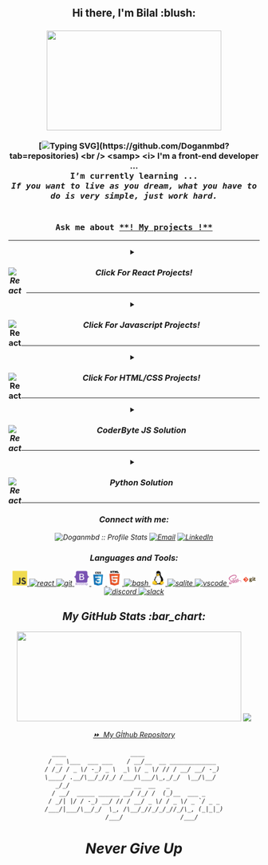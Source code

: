 <h2 align="center"> Hi there,  I'm Bilal :blush:</h2>

<!-- ### Welcome To My Github Profile <a href="https://github.com/Doganmbd?tab=repositories"><img src="https://media.giphy.com/media/hvRJCLFzcasrR4ia7z/giphy.gif" width="25px"></a>  -->

<h3 align="center">    <img src="https://www.mygo.ge/uploads/blog/1584023795.jpg" width="350px" height="200px" />
   
   <br />  
  
   

   
   [![Typing SVG](https://readme-typing-svg.herokuapp.com?color=%2336BCF7&center=true&vCenter=true&width=1000&lines=Hi+there+👋,+I+am+Mustafa+Bilal+Doğan;+Welcome+to+My+Profile!;Always+learning+new+things;I+will+develop+myself+in+the+field+of+IT+for+life;+I+value+teamwork+very+much;)](https://github.com/Doganmbd?tab=repositories)
   <br />
    <samp> <i> I'm a front-end developer ... </i> </samp> <br />
    <samp>  I’m currently learning ... </samp> <br />
    <samp> <i> If you want to live as you dream, what you have to do is very simple, just work hard. </i> </samp> <br /><br>
  </h3>

<h3 align="center"> <samp> Ask me about <a href="https://github.com/Doganmbd?tab=repositories">**! My projects !**</a></samp></h3>
<hr/>
<details align="center">
  <summary> <h3><em><img align="left" alt="React" width="26px" src="https://cdn.jsdelivr.net/gh/devicons/devicon/icons/react/react-original.svg" style="padding-right:10px;" /> &nbsp;Click For React Projects!</em></h3></summary>

  <p><a href="https://blog-app-context.netlify.app/" target="_blank" rel="noreferrer">Blog App Context Project with Firebase</a></p>
  <p><a href="https://movie-app-firebase-project.herokuapp.com/" target="_blank" rel="noreferrer">Movie App with Firebase </a></p>
  <p><a href="https://mbdrecipeapp.netlify.app/" target="_blank" rel="noreferrer">recipe app</a></p>
<p><a href="https://ornate-palmier-49e3d1.netlify.app" target="_blank" rel="noreferrer">food list </a></p>
<p><a href="https://randomuserpage.netlify.app/" target="_blank" rel="noreferrer">randomuser</a></p>
<p><a href="https://mbdrandomuser2.netlify.app/" target="_blank" rel="noreferrer">randomuser2 </a></p>
<p><a href="https://mbdcardproject.netlify.app/" target="_blank" rel="noreferrer">card project </a></p>

 <p><a href="https://001-reactproject-birthday.netlify.app/" target="_blank" rel="noreferrer">Birthday </a></p>
<p><a href="https://myusefetchhook.netlify.app/ " target="_blank" rel="noreferrer">usefecth hook</a></p>
   
   
  <a href="https://blog-app-context.netlify.app/"><img src="fireBlog.png" width=200 height=200></a>
  <a href="https://movie-app-firebase-project.herokuapp.com/"><img src="moviApp.png" width=200 height=200></a>
  <a href="https://mbdrecipeapp.netlify.app/"><img src="recipeApp.png" width=200 height=200></a>
  <a href="https://randomuserpage.netlify.app/"><img src="RandomUser1.png" width=200 height=200></a>
  <a href="https://mbdrandomuser2.netlify.app/"><img src="RandomUser.png" width=200 height=200></a>
  <a href="https://mbdcardproject.netlify.app/"><img src="Card.png" width=200 height=200></a>
 
<!-- gifb -->
<!--   <a href="https://blog-app-context.netlify.app/"><img src="Blog-App-.gif" alt="mbd" width=200 height=200 ></a>
  <a href="https://movie-app-firebase-project.herokuapp.com/"><img src="movie-app.gif" alt="mbd" width=200 height=200 ></a> -->
<!-- https://firstreactprojectbutton.netlify.app/  button -->


</details>
<hr/>
<details align="center">
  <summary><h3><img align="left" alt="React" width="26px" src="https://encrypted-tbn0.gstatic.com/images?q=tbn:ANd9GcRuPaU91jpXhz1YU603rEZHW8f-imDpsky8aA&usqp=CAU" /> &nbsp;<em>Click For Javascript Projects!</em></h3></summary>
  <p><a href="https://agecalculatorpage.netlify.app/" target="_blank" rel="noreferrer">Age Calculator</a></p>
  <p><a href="https://doganmbd.github.io/JS---PROJECTS/002-Guess-The-Number/" target="_blank" rel="noreferrer">Guess the numbers</a></p>
  <p><a href="https://doganmbd.github.io/JS---PROJECTS/003-to-do-list/" target="_blank" rel="noreferrer">To do list</a></p>
  <p><a href="https://doganmbd.github.io/JS---PROJECTS/004-Lottery-game/" target="_blank" rel="noreferrer">Lottery Game</a></p>
  <p><a href="https://doganmbd.github.io/JS---PROJECTS/005-IOS-calculator/" target="_blank" rel="noreferrer">IOS Calculator</a></p>
  <p><a href="https://doganmbd.github.io/JS---PROJECTS/009- rest countries/" target="_blank" rel="noreferrer">Rest Countries</a></p>
  
  <a href="https://agecalculatorpage.netlify.app/"><img src="age calculator.png" width=200 height=200></a>
  <a href="https://doganmbd.github.io/JS---PROJECTS/002-Guess-The-Number/"><img src="guess the number.png" width=200 height=200></a>
  <a href="https://doganmbd.github.io/JS---PROJECTS/003-to-do-list/"><img src="to do list.png" width=200 height=200></a>
  <a href="https://doganmbd.github.io/JS---PROJECTS/004-Lottery-game/"><img src="lottery game.png" width=200 height=200></a>
  <a href="https://doganmbd.github.io/JS---PROJECTS/005-IOS-calculator/"><img src="ios calculator.png" width=200 height=200></a>
  <a href="https://doganmbd.github.io/JS---PROJECTS/009- rest countries/"><img src="rest countries.png" width=200 height=200></a>

</details>
<hr/>
<details align="center">
   
  <summary><h3><img align="left" alt="React" width="26px" src="http://lz3g.com/wp-content/uploads/html.jpg" /> &nbsp;<em><em>Click For HTML/CSS Projects! </em></h3></summary>
   
  <p><a href="https://doganmbd.github.io/HTML-CSS-PROJECT/HTML-CSS-proje-2%20GOOGLEPAGE/" target="_blank" rel="noreferrer">Google Page</a></p>
  <p><a href="https://doganmbd.github.io/HTML-CSS-PROJECT/PROJE-5-PARALLAX/" target="_blank" rel="noreferrer">Parallax Page</a></p>
  <p><a href="https://doganmbd.github.io/HTML-CSS-PROJECT/checkout%20form/" target="_blank" rel="noreferrer">CheckOut Form</a></p>
  <p><a href="https://doganmbd.github.io/HTML-CSS-PROJECT/PROJE-%202%20-%20SURVEY%20FORM/" target="_blank" rel="noreferrer">Survey Form</a></p>
  <p><a href="https://doganmbd.github.io/HTML-CSS-PROJECT/PROJE-%203%20-%20NETFL%C4%B0X/" target="_blank" rel="noreferrer">Netflix</a></p>
  <p><a href="https://doganmbd.github.io/HTML-CSS-PROJECT/PROJE-%201%20-%20ilk%20basit%20form/" target="_blank" rel="noreferrer">Basic Form</a></p>
 

 
  <a href="https://doganmbd.github.io/HTML-CSS-PROJECT/HTML-CSS-proje-2%20GOOGLEPAGE/"><img src="googlePage.png" width=200 height=200></a>
  <a href="https://doganmbd.github.io/HTML-CSS-PROJECT/PROJE-5-PARALLAX/"><img src="parallax.png" width=200 height=200></a>
  <a href="https://doganmbd.github.io/HTML-CSS-PROJECT/checkout%20form/"><img src="checkout.png" width=200 height=200></a>
  <a href="https://doganmbd.github.io/HTML-CSS-PROJECT/PROJE-%202%20-%20SURVEY%20FORM/"><img src="SurveyForm.png" width=200 height=200></a>
  <a href="https://doganmbd.github.io/HTML-CSS-PROJECT/PROJE-%203%20-%20NETFL%C4%B0X/"><img src="netflix.png" width=200 height=200></a>
  <a href="https://doganmbd.github.io/HTML-CSS-PROJECT/PROJE-%201%20-%20ilk%20basit%20form/"><img src="basicForm.png" width=200 height=200></a> 



</details>
<hr/>
<details align="center">
  <summary><h3><img align="left" alt="React" width="26px" src="https://previews.123rf.com/images/dirkercken/dirkercken1509/dirkercken150900020/44461736-la-solution-du-probl%C3%A8me-de-chercher-des-solutions-en-r%C3%A9solvant-les-probl%C3%A8mes-panneau-routier.jpg" /> &nbsp;<em><em>CoderByte JS Solution</em></h3></summary>
    
    
<p><a href="https://github.com/Doganmbd/CoderByte/tree/main/JS" target="_blank" rel="noreferrer">Go to JS Coderbyte</a></p>

</details>

<hr/>
<details align="center">
  <summary><h3><img align="left" alt="React" width="26px" src="https://previews.123rf.com/images/dirkercken/dirkercken1509/dirkercken150900020/44461736-la-solution-du-probl%C3%A8me-de-chercher-des-solutions-en-r%C3%A9solvant-les-probl%C3%A8mes-panneau-routier.jpg" /> &nbsp;<em><em>Python Solution</em></h3></summary>
<p><a href="https://github.com/Doganmbd/CoderByte/tree/main/PYTHON" target="_blank" rel="noreferrer">Go to Python Coderbyte</a></p>
<p><a href="https://github.com/Doganmbd/ASSIGNMENT" target="_blank" rel="noreferrer">Go to Python example</a></p>
</details> 
  
  <hr/>
  
<!-- <img src="mbd.gif" alt="mbd" width=300 height=200 align="right"> -->

<h3 align="center">Connect with me:</h3>

<p align="center">
<img src="https://komarev.com/ghpvc/?username=Doganmbd&color=green" alt="Doganmbd :: Profile Stats"></a>
<a href="mailto:doganmbdogan@gmail.com"><img alt="Email" src="https://img.shields.io/badge/Email-doganmbdogan@gmail.com-blue?style=flat&logo=gmail"></a>
<a href="https://www.linkedin.com/in/bilal-do%C4%9Fan/" target="_blank"><img alt="LinkedIn" src="https://img.shields.io/badge/LinkedIn-@bilaldoğan-blue?style=flat&logo=linkedin"></a>

</p>

<h3 align="center">Languages and Tools:</h3>
<p align="center"> 
<a href="https://developer.mozilla.org/en-US/docs/Web/JavaScript" target="_blank"> <img src="https://raw.githubusercontent.com/devicons/devicon/master/icons/javascript/javascript-original.svg" alt="javascript" width="30" height="30" /> </a> 
<a href="https://reactjs.org/" target="_blank"> <img src="https://upload.wikimedia.org/wikipedia/commons/thumb/4/47/React.svg/1200px-React.svg.png" alt="react" width="33" height="30" /> </a> 
<a href="https://git-scm.com/" target="_blank"> <img src="https://www.vectorlogo.zone/logos/git-scm/git-scm-icon.svg" alt="git" width="30" height="30"/> </a>
<a href="https://getbootstrap.com" target="_blank"> <img src="https://raw.githubusercontent.com/devicons/devicon/master/icons/bootstrap/bootstrap-plain-wordmark.svg" alt="bootstrap" width="30" height="30"/> </a>
<a href="https://www.w3schools.com/css/" target="_blank"> <img src="https://raw.githubusercontent.com/devicons/devicon/master/icons/css3/css3-original-wordmark.svg" alt="css3" width="28" height="28"/> </a> 
<a href="https://www.w3.org/html/" target="_blank"> <img src="https://raw.githubusercontent.com/devicons/devicon/master/icons/html5/html5-original-wordmark.svg" alt="html5" width="30" height="30"/> </a> 
<a href="https://www.gnu.org/software/bash/" target="_blank"> <img src="https://www.vectorlogo.zone/logos/gnu_bash/gnu_bash-icon.svg" alt="bash" width="30" height="30"/> </a> 
<a href="https://www.linux.org/" target="_blank"> <img src="https://raw.githubusercontent.com/devicons/devicon/master/icons/linux/linux-original.svg" alt="linux" width="30" height="30"/> </a> 
<a href="https://www.sqlite.org/" target="_blank"> <img src="https://www.vectorlogo.zone/logos/sqlite/sqlite-icon.svg" alt="sqlite" width="30" height="30"/> </a>
<a href="https://code.visualstudio.com/" target="_blank"> <img src="https://upload.wikimedia.org/wikipedia/commons/thumb/9/9a/Visual_Studio_Code_1.35_icon.svg/1024px-Visual_Studio_Code_1.35_icon.svg.png" alt="vscode" width="30" height="30"/> </a>
<img  src="https://raw.githubusercontent.com/github/explore/80688e429a7d4ef2fca1e82350fe8e3517d3494d/topics/sass/sass.png" width="25" height="25" />
<img  src="https://raw.githubusercontent.com/github/explore/80688e429a7d4ef2fca1e82350fe8e3517d3494d/topics/git/git.png" width="25" height="25" />
<a href="https://discord.com/" target="_blank"> <img src="https://cdn4.iconfinder.com/data/icons/logos-and-brands/512/91_Discord_logo_logos-512.png" alt="discord" width="30" height="30"/> </a> 
<a href="https://slack.com/intl/en-tr/" target="_blank"> <img src="https://cdn.brandfolder.io/5H442O3W/as/pl546j-7le8zk-4nzzs1/Slack_Mark_Web.png" alt="slack" width="37" height="37"/> </a>
</p>

<h2 align="center">My GitHub Stats :bar_chart:</h2>
<p align="center">
  <img src="https://github-readme-stats.vercel.app/api?username=Doganmbd&show_icons=true&theme=tokyonight" width="450" height="180">
  <img src="https://github-readme-stats.vercel.app/api/top-langs/?username=Doganmbd&layout=compact&theme=tokyonight" height="180">
  
</p>

<div align=center>
<a href="https://github.com/Doganmbd?tab=repositories">⏩ &nbsp;My Gİthub Repository</a>

   
```
  ____                  ____                      
 / __ \___  ___ ___    / __/__  __ _____________  
/ /_/ / _ \/ -_) _ \  _\ \/ _ \/ // / __/ __/ -_) 
\____/ .__/\__/_//_/ /___/\___/\_,_/_/  \__/\__/  
   _/_/                  __  __   _               
  / __/  _____ ______ __/ /_/ /  (_)__  ___ _     
 / _/| |/ / -_) __/ // / __/ _ \/ / _ \/ _ `/ _ _ 
/___/|___/\__/_/  \_, /\__/_//_/_/_//_/\_, (_|_|_)
                 /___/                /___/       
```
<h1 align="center">Never Give Up</h1>

<!--
 <div align="center">
📊 &nbsp;**This week I spent my time on**

<!-- ![Wwakatime stats ](https://github-readme-stats-taupe-two.vercel.app/api/wakatime?username=Dogan-mb&hide_title=true&hide_border=true&langs_count=5&bg_color=00000000&text_color=777)
[![Doganmbd's wakatime stats](https://github-readme-stats.vercel.app/api/wakatime?username=Doganmbd&hide_progress=true)](https://github.com/anuraghazra/github-readme-stats)

</div> --> 








